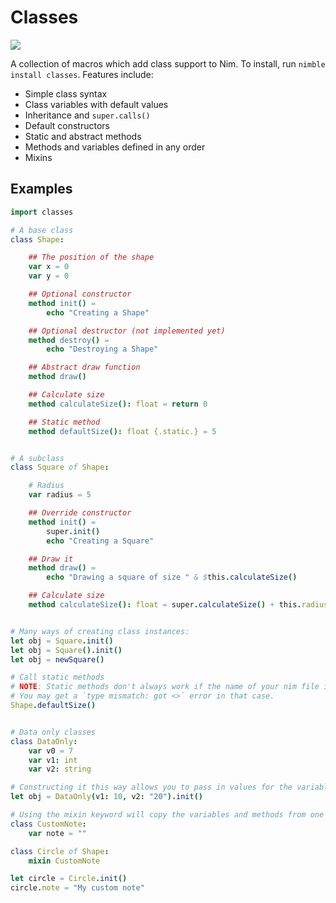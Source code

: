 # Classes

![](https://img.shields.io/badge/status-beta-orange)

A collection of macros which add class support to Nim. To install, run `nimble install classes`. Features include:

- Simple class syntax
- Class variables with default values
- Inheritance and `super.calls()`
- Default constructors
- Static and abstract methods
- Methods and variables defined in any order
- Mixins

## Examples

```nim
import classes

# A base class
class Shape:

    ## The position of the shape
    var x = 0
    var y = 0

    ## Optional constructor
    method init() =
        echo "Creating a Shape"

    ## Optional destructor (not implemented yet)
    method destroy() =
        echo "Destroying a Shape"

    ## Abstract draw function
    method draw()

    ## Calculate size
    method calculateSize(): float = return 0

    ## Static method
    method defaultSize(): float {.static.} = 5


# A subclass
class Square of Shape:

    # Radius
    var radius = 5

    ## Override constructor
    method init() =
        super.init()
        echo "Creating a Square"

    ## Draw it
    method draw() =
        echo "Drawing a square of size " & $this.calculateSize()

    ## Calculate size
    method calculateSize(): float = super.calculateSize() + this.radius


# Many ways of creating class instances:
let obj = Square.init()
let obj = Square().init()
let obj = newSquare()

# Call static methods
# NOTE: Static methods don't always work if the name of your nim file is the exact same as the class name. 
# You may get a `type mismatch: got <>` error in that case.
Shape.defaultSize()


# Data only classes
class DataOnly:
    var v0 = 7
    var v1: int
    var v2: string

# Constructing it this way allows you to pass in values for the variables that don't have values set
let obj = DataOnly(v1: 10, v2: "20").init()

# Using the mixin keyword will copy the variables and methods from one class to another
class CustomNote:
    var note = ""

class Circle of Shape:
    mixin CustomNote

let circle = Circle.init()
circle.note = "My custom note"
```